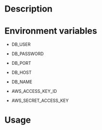 
# Description



# Environment variables

- DB_USER
- DB_PASSWORD
- DB_PORT
- DB_HOST
- DB_NAME

- AWS_ACCESS_KEY_ID
- AWS_SECRET_ACCESS_KEY

# Usage

